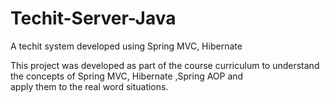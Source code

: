 # Techit-Server-Java
A techit system developed using Spring MVC, Hibernate

This project was developed as part of the course curriculum to understand the concepts of Spring MVC, Hibernate ,Spring AOP and<br/>apply them to the real word situations.

